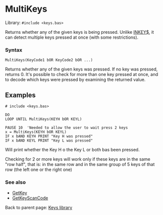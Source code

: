 # MultiKeys

Library: `#include <keys.bas>`

Returns whether any of the given keys is being pressed.
Unlike [INKEY$](../../inkey.md), it can detect multiple keys pressed at once
(with some restrictions).


### Syntax
`MultiKeys(KeyCode1 bOR KeyCode2 bOR ...)`

Returns whether any of the given keys was pressed. If no key was pressed, returns 0.
It's possible to check for more than one key pressed at once, and to decode
which keys were pressed by examining the returned value.

## Examples

```
# include <keys.bas>

DO
LOOP UNTIL MultiKeys(KEYH bOR KEYL)

PAUSE 10  'Needed to allow the user to wait press 2 keys
x = MultiKeys(KEYH bOR KEYL)
IF x bAND KEYH PRINT "Key H was pressed"
IF x bAND KEYL PRINT "Key L was pressed"

```
Will print whether the Key H o the Key L or both bas been pressed.

Checking for 2 or more keys will work only if these keys are in the same
"row half", that is: in the same row and in the same group of 5 keys of that
row (the left one or the right one)

### See also

* [GetKey](getkey.md)
* [GetKeyScanCode](getkeyscancode.md)


Back to parent page: [Keys library](../keys.bas.md)
